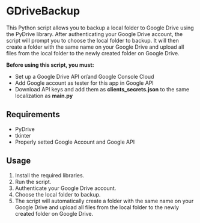 # GDriveBackup

This Python script allows you to backup a local folder to Google Drive using the PyDrive library. After authenticating your Google Drive account, the script will prompt you to choose the local folder to backup. It will then create a folder with the same name on your Google Drive and upload all files from the local folder to the newly created folder on Google Drive.

**Before using this script, you must:** 
- Set up a Google Drive API or/and Google Console Cloud
- Add Google account as tester for this app in Google API
- Download API keys and add them as **clients_secrets.json** to the same localization as **main.py**



## Requirements

-   PyDrive
-   tkinter
-  Properly setted Google Account and Google API

## Usage

1.  Install the required libraries.
2.  Run the script.
3.  Authenticate your Google Drive account.
4.  Choose the local folder to backup.
5.  The script will automatically create a folder with the same name on your Google Drive and upload all files from the local folder to the newly created folder on Google Drive.
